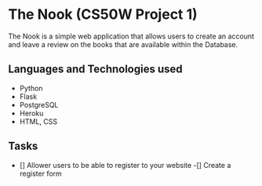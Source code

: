 # The Nook (CS50W Project 1)

The Nook is a simple web application that allows users to create an account and leave a review on the books that are available within the Database.

## Languages and Technologies used
- Python
- Flask
- PostgreSQL
- Heroku
- HTML, CSS

## Tasks
- [] Allower users to be able to register to your website
     -[] Create a register form
